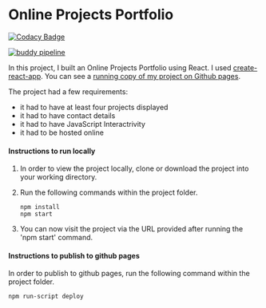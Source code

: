# Online Projects Portfolio
[![Codacy Badge](https://api.codacy.com/project/badge/Grade/f4cb99b5c0ee48ab8ca4adceb8f5aa51)](https://www.codacy.com/app/anthony0030/techdegree-project-02?utm_source=github.com&amp;utm_medium=referral&amp;utm_content=anthony0030/techdegree-project-02&amp;utm_campaign=Badge_Grade)

[![buddy pipeline](https://app.buddy.works/anthonyveaudry/techdegree-project-12/pipelines/pipeline/154139/badge.svg?token=0c43c32994fd26a6482e1ce3a99464898ea6e248e3f6164ebb6037b6baa6e2fc "buddy pipeline")](https://app.buddy.works/anthonyveaudry/techdegree-project-12/pipelines/pipeline/154139)


In this project, I built an Online Projects Portfolio using React. I used [create-react-app](https://github.com/facebook/create-react-app). You can see a [running copy of my project on Github pages](https://anthony0030.github.io/techdegree-project-12).

The project had a few requirements:

*	it had to have at least four projects displayed
*  it had to have contact details
*  it had to have JavaScript Interactrivity
*	it had to be hosted online

#### Instructions to run locally

1. In  order to view the project locally, clone or download the project into your working directory.
2. Run the following commands within the project folder.

	```
	npm install
	npm start
	```
	 
4. You can now visit the project via the URL provided after running the 'npm start' command.


#### Instructions to publish to github pages

In order to publish to github pages, run the following command within the project folder.

```
npm run-script deploy
```




